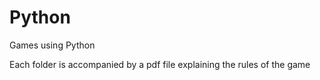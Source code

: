 # Python

Games using Python

Each folder is accompanied by a pdf file explaining the rules of the game
